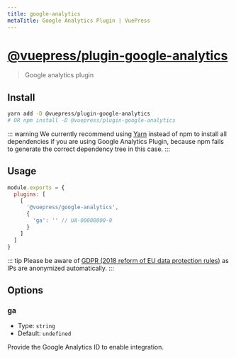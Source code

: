 ```yaml
---
title: google-analytics
metaTitle: Google Analytics Plugin | VuePress
---
```


# [@vuepress/plugin-google-analytics](https://github.com/platonai/pulsarr/tree/1.10.x/packages/%40vuepress/plugin-google-analytics)


> Google analytics plugin

## Install

```bash
yarn add -D @vuepress/plugin-google-analytics
# OR npm install -D @vuepress/plugin-google-analytics
```

::: warning
We currently recommend using [Yarn](https://yarnpkg.com/en/) instead of npm to install all dependencies if you are using Google Analytics Plugin, because npm fails to generate the correct dependency tree in this case.
:::

## Usage

```javascript
module.exports = {
  plugins: [
    [
      '@vuepress/google-analytics',
      {
        'ga': '' // UA-00000000-0
      }
    ]
  ]
}
```

::: tip
Please be aware of [GDPR (2018 reform of EU data protection rules)](https://ec.europa.eu/commission/priorities/justice-and-fundamental-rights/data-protection/2018-reform-eu-data-protection-rules_en) as IPs are anonymized automatically.
:::

## Options

### ga

- Type: `string`
- Default: `undefined`

Provide the Google Analytics ID to enable integration.
